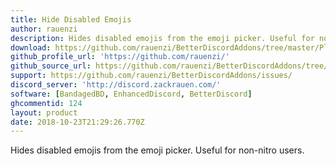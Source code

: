 ```yaml
---
title: Hide Disabled Emojis
author: rauenzi
description: Hides disabled emojis from the emoji picker. Useful for non-nitro users.
download: https://github.com/rauenzi/BetterDiscordAddons/tree/master/Plugins/HideDisabledEmojis
github_profile_url: 'https://github.com/rauenzi/'
github_source_url: https://github.com/rauenzi/BetterDiscordAddons/tree/master/Plugins/HideDisabledEmojis
support: https://github.com/rauenzi/BetterDiscordAddons/issues/
discord_server: 'http://discord.zackrauen.com/'
software: [BandagedBD, EnhancedDiscord, BetterDiscord]
ghcommentid: 124
layout: product
date: 2018-10-23T21:29:26.770Z
---
```

Hides disabled emojis from the emoji picker. Useful for non-nitro users.